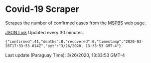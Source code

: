 # Covid-19 Scraper

Scrapes the number of confirmed cases from the [MSPBS](https://www.mspbs.gov.py/covid-19.php) web page.

[JSON Link](https://jmayalag.github.io/covid19-scrape/cases.json)
Updated every 30 minutes.
```
{"confirmed":41,"deaths":0,"recovered":0,"timestamp":"2020-03-26T17:33:53.014Z","pyt":"3/26/2020, 13:33:53 GMT-4"}
```
Last update (Paraguay Time): 3/26/2020, 13:33:53 GMT-4